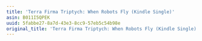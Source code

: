 ```yaml
---
title: 'Terra Firma Triptych: When Robots Fly (Kindle Single)'
asin: B011I5QPEK
uuid: 5fabbe27-8a7d-43e3-8cc9-57eb5c54b98e
original_title: 'Terra Firma Triptych: When Robots Fly (Kindle Single)'
---
```


